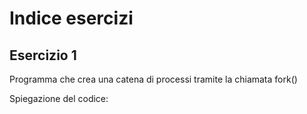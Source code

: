 # Indice esercizi
## Esercizio 1
Programma che crea una catena di processi tramite la chiamata fork()

Spiegazione del codice:
